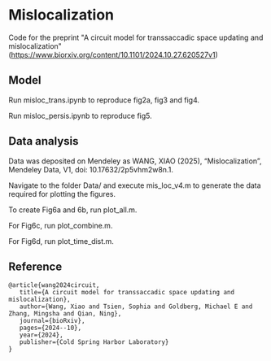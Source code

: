 # Mislocalization
Code for the preprint "A circuit model for transsaccadic space updating and mislocalization"(https://www.biorxiv.org/content/10.1101/2024.10.27.620527v1)
## Model
Run misloc_trans.ipynb to reproduce fig2a, fig3 and fig4.

Run misloc_persis.ipynb to reproduce fig5.

## Data analysis
Data was deposited on Mendeley as WANG, XIAO (2025), “Mislocalization”, Mendeley Data, V1, doi: 10.17632/2p5vhm2w8n.1.

Navigate to the folder Data/ and execute mis_loc_v4.m to generate the data required for plotting the figures.

To create Fig6a and 6b, run plot_all.m.

For Fig6c, run plot_combine.m.

For Fig6d, run plot_time_dist.m.



## Reference
    @article{wang2024circuit,
       title={A circuit model for transsaccadic space updating and mislocalization},
       author={Wang, Xiao and Tsien, Sophia and Goldberg, Michael E and Zhang, Mingsha and Qian, Ning},
       journal={bioRxiv},
       pages={2024--10},
       year={2024},
       publisher={Cold Spring Harbor Laboratory}
    }
